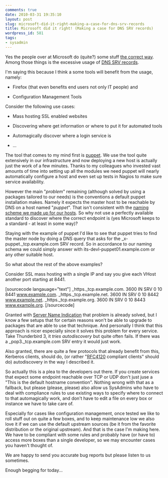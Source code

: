```yaml
---
comments: true
date: 2010-03-31 19:35:10
layout: post
slug: microsoft-did-it-right-making-a-case-for-dns-srv-records
title: Microsoft did it right! (Making a case for DNS SRV records)
wordpress_id: 581
tags:
- sysadmin
---
```


Yes the people over at Microsoft do (quite?) some stuff [the correct way](http://technet.microsoft.com/en-us/library/cc961719.aspx). Among those things is the excessive usage of [DNS SRV records](http://en.wikipedia.org/wiki/SRV_record).

I'm saying this because I think  a some tools will benefit from the usage, namely:



	
  * Firefox (that even benefits end users not only IT people) and

	
  * Configuration Management Tools


Consider the following use cases:

	
  * Mass hosting SSL enabled websites

	
  * Discovering where get information or where to put it for automated tools

	
  * Automagically discover where a login service is

	
  * ...


The tool that comes to my mind first is [puppet](http://puppet.reductivelabs.com). We use the tool quite extensively in our infrastructure and now deploying a new host is actually just the work of a few minutes. Thanks to my colleagues who invested vast amounts of time into setting up all the modules we need puppet will nearly automatically configure a host and even set up tests in Nagios to make sure service availability.

However the main "_problem_" remaining (although solved by using a packages tailored to our needs) is the conventions a default puppet installation makes. Namely it expects the master host to be reachable by DNS on a host named "_puppet_". That isn't consistent with the [naming scheme we made up for our hosts](http://serverhorror.wordpress.com/2009/06/15/naming-schemas-that-work-or-not/). So why not use a perfectly available standard to discover where the correct endpoint is (yes Microsoft keeps to a standard - at least in some way)?

Staying with the example of puppet I'd like to see that puppet tries to find the master node by doing a DNS query that asks for the _x-puppet._tcp.example.com SRV record. So in accordance to our naming schema we could simply answer with its-devl-puppet01.example.com or any other suitable host.

So what about the rest of the above examples?

Consider SSL mass hosting with a single IP and say you give each VHost another port starting at 8441.

[sourcecode langauage="text"]
_https._tcp.example.com. 3600 IN SRV 0 10 8441 www.example.com.
_https._tcp.example.net. 3600 IN SRV 0 10 8442 www.example.net.
_https._tcp.example.org. 3600 IN SRV 0 10 8443 www.example.org.
[/sourcecode]


Granted with [Server Name Indication](http://en.wikipedia.org/wiki/Server_Name_Indication) that problem is already solved, but I know  a few setups that for certain reasons won't be able to upgrade to packages that are able to use that technique. And personally I think that this approach is nicer especially since it solves this problem for every service. Take Thunderbird 3, it _tries autodiscovery_ but quite often fails. If there was a _pop3._tcp.example.com SRV entry it would just work.

Also granted, there are quite a few protocols that already benefit from this, Kerberos clients, should do, (or rather "[RFC4120](http://www.rfc-editor.org/rfc/rfc4120.txt) compliant clients" should do) autodiscovery in the way I described it.

So actually this is a plea to the developers out there. If you create services that expect some endpoint reachable over TCP or UDP don't just juse a "This is the default hostname convention". Nothing wrong with that as a fallback, but please (please, please) also allow us SysAdmins who have to deal with compliance rules to use existing ways to specify where to connect to that automagically work, and don't have to edit a file on every box or instance we have to take care of.

Especially for cases like configuration management, once tested we like to roll stuff out on quite a few boxes, and to keep maintenance low we also love it if we can use the default upstream sources (be it from the favorite distribution or the original upstream). And that is the case I'm making here. We have to be compliant with some rules and probably have (or have to) access more boxes than a single developer, so we may encounter cases you haven't thought of.

We are happy to send you accurate bug reports but please listen to us sometimes.

Enough begging for today...
